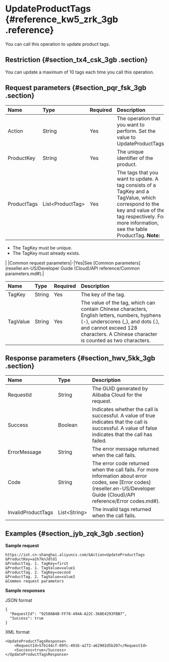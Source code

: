 # UpdateProductTags {#reference_kw5_zrk_3gb .reference}

You can call this operation to update product tags.

## Restriction {#section_tx4_csk_3gb .section}

You can update a maximum of 10 tags each time you call this operation.

## Request parameters {#section_pqr_fsk_3gb .section}

|Name|Type|Required|Description|
|:---|:---|:-------|:----------|
|Action|String|Yes|The operation that you want to perform. Set the value to UpdateProductTags.|
|ProductKey|String|Yes|The unique identifier of the product.|
|ProductTags|List<ProductTag\>|Yes|The tags that you want to update. A tag consists of a TagKey and a TagValue, which correspond to the key and value of the tag respectively. For more information, see the table ProductTag. **Note:** 

-   The TagKey must be unique.
-   The TagKey must already exists.

 |
|Common request parameters|-|Yes|See [Common parameters](reseller.en-US/Developer Guide (Cloud)/API reference/Common parameters.md#).|

|Name|Type|Required|Description|
|:---|:---|:-------|:----------|
|TagKey|String|Yes|The key of the tag.|
|TagValue|String|Yes|The value of the tag, which can contain Chinese characters, English letters, numbers, hyphens \(-\), underscores \(\_\), and dots \(.\), and cannot exceed 128 characters. A Chinese character is counted as two characters.|

## Response parameters {#section_hwv_5kk_3gb .section}

|Name|Type|Description|
|:---|:---|:----------|
|RequestId|String|The GUID generated by Alibaba Cloud for the request.|
|Success|Boolean|Indicates whether the call is successful. A value of true indicates that the call is successful. A value of false indicates that the call has failed.|
|ErrorMessage|String|The error message returned when the call fails.|
|Code|String|The error code returned when the call fails. For more information about error codes, see [Error codes](reseller.en-US/Developer Guide (Cloud)/API reference/Error codes.md#).|
|InvalidProductTags|List<String\>|The invalid tags returned when the call fails.|

## Examples {#section_jyb_zqk_3gb .section}

**Sample request**

```
https://iot.cn-shanghai.aliyuncs.com/&Action=UpdateProductTags
&ProductKey=a1h7knJdld1
&ProductTag. 1. TagKey=first
&ProductTag. 1. TagValue=value1
&ProductTag. 2. TagKey=second
&ProductTag. 2. TagValue=value2
&Common request parameters
```

**Sample responses**

JSON format

```
{
  "RequestId": "92586B4B-FF78-494A-A22C-368E4293FBB7",
  "Success": true
}
```

XML format

```
<UpdateProductTagsResponse>
    <RequestId>57b144cf-09fc-4916-a272-a62902d5b207</RequestId>
    <Success>true</Success>
</UpdateProductTagsResponse>
```

